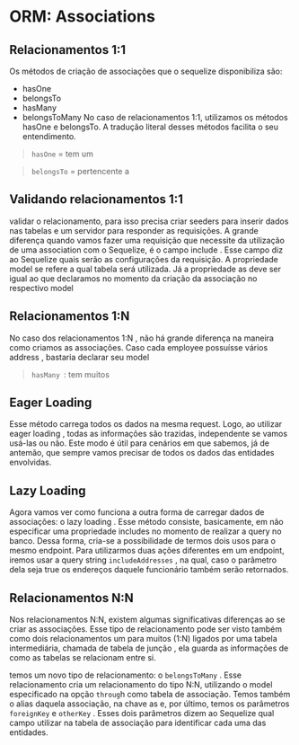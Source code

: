 # ORM: Associations

## Relacionamentos 1:1
Os métodos de criação de associações que o sequelize disponibiliza são:
* hasOne
* belongsTo
* hasMany
* belongsToMany
No caso de relacionamentos 1:1, utilizamos os métodos hasOne e belongsTo. A tradução literal desses métodos facilita o seu entendimento.

> `hasOne` = tem um

> `belongsTo` = pertencente a

## Validando relacionamentos 1:1

validar o relacionamento, para isso precisa criar seeders para inserir dados nas tabelas e um servidor para responder as requisições.
A grande diferença quando vamos fazer uma requisição que necessite da utilização de uma association com o Sequelize, é o campo include . Esse campo diz ao Sequelize quais serão as configurações da requisição. A propriedade model se refere a qual tabela será utilizada. Já a propriedade as deve ser igual ao que declaramos no momento da criação da associação no respectivo model

## Relacionamentos 1:N
No caso dos relacionamentos 1:N , não há grande diferença na maneira como criamos as associações. Caso cada employee possuísse vários address , bastaria declarar seu model 
> `hasMany `: tem muitos

## Eager Loading

Esse método carrega todos os dados na mesma request. Logo, ao utilizar eager loading , todas as informações são trazidas, independente se vamos usá-las ou não. Este modo é útil para cenários em que sabemos, já de antemão, que sempre vamos precisar de todos os dados das entidades envolvidas.

## Lazy Loading

Agora vamos ver como funciona a outra forma de carregar dados de associações: o lazy loading . Esse método consiste, basicamente, em não especificar uma propriedade includes no momento de realizar a query no banco. Dessa forma, cria-se a possibilidade de termos dois usos para o mesmo endpoint.
Para utilizarmos duas ações diferentes em um endpoint, iremos usar a query string `includeAddresses` , na qual, caso o parâmetro dela seja true os endereços daquele funcionário também serão retornados.

## Relacionamentos N:N
Nos relacionamentos N:N, existem algumas significativas diferenças ao se criar as associações. Esse tipo de relacionamento pode ser visto também como dois relacionamentos um para muitos (1:N) ligados por uma tabela intermediária, chamada de tabela de junção , ela guarda as informações de como as tabelas se relacionam entre si.

temos um novo tipo de relacionamento: o `belongsToMany` . Esse relacionamento cria um relacionamento do tipo N:N, utilizando o model especificado na opção `throug`h como tabela de associação. Temos também o alias daquela associação, na chave as e, por último, temos os parâmetros `foreignKey` e `otherKey` . Esses dois parâmetros dizem ao Sequelize qual campo utilizar na tabela de associação para identificar cada uma das entidades.